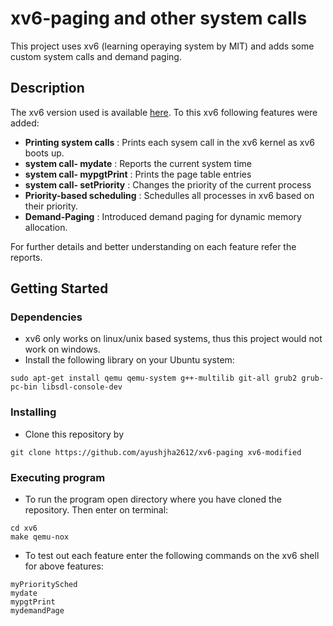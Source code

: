 
# xv6-paging and other system calls

This project uses xv6 (learning operaying system by MIT) and adds some custom system calls and demand paging.

## Description

The xv6 version used is available [here](https://github.com/mit-pdos/xv6-public). To this xv6 following features were added:
*  **Printing system calls** : Prints each sysem call in the xv6 kernel as xv6 boots up.
*  **system call- mydate** : Reports the current system time
*  **system call- mypgtPrint** : Prints the page table entries
*  **system call- setPriority** : Changes the priority of the current process
*  **Priority-based scheduling** : Schedulles all processes in xv6 based on their priority.
*  **Demand-Paging** : Introduced demand paging for dynamic memory allocation.

For further details and better understanding on each feature refer the reports. 

## Getting Started

### Dependencies

* xv6 only works on linux/unix based systems, thus this project would not work on windows.
* Install the following library on your Ubuntu system:
```
sudo apt-get install qemu qemu-system g++-multilib git-all grub2 grub-pc-bin libsdl-console-dev
```

### Installing

* Clone this repository by 
```
git clone https://github.com/ayushjha2612/xv6-paging xv6-modified
```

### Executing program

* To run the program open directory where you have cloned the repository. Then enter on terminal: 
```
cd xv6
make qemu-nox
```
* To test out each feature enter the following commands on the xv6 shell for above features:
```  
myPrioritySched
mydate
mypgtPrint
mydemandPage
```


